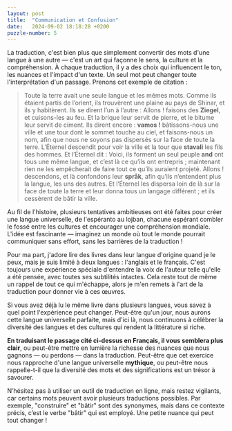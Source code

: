 ```yaml
---
layout: post
title:  "Communication et Confusion"
date:   2024-09-02 18:18:28 +0200
puzzle-number: 5
---
```

La traduction, c'est bien plus que simplement convertir des mots d'une langue à une autre — c'est un art qui façonne le sens, la culture et la compréhension. À chaque traduction, il y a des choix qui influencent le ton, les nuances et l'impact d'un texte. Un seul mot peut changer toute l'interprétation d'un passage. Prenons cet exemple de citation : 

> Toute la terre avait une seule langue et les mêmes mots. Comme ils étaient partis de l’orient, ils trouvèrent une plaine au pays de Shinar, et ils y habitèrent. Ils se dirent l’un à l’autre : Allons ! faisons des **Ziegel**, et cuisons-les au feu. Et la brique leur servit de pierre, et le bitume leur servit de ciment. Ils dirent encore : **vamos !** bâtissons-nous une ville et une tour dont le sommet touche au ciel, et faisons-nous un nom, afin que nous ne soyons pas dispersés sur la face de toute la terre. L’Éternel descendit pour voir la ville et la tour que **stavali** les fils des hommes. Et l’Éternel dit : Voici, ils forment un seul peuple **and** ont tous une même langue, et c’est là ce qu’ils ont entrepris ; maintenant rien ne les empêcherait de faire tout ce qu’ils auraient projeté. Allons ! descendons, et là confondons leur **språk**, afin qu’ils n’entendent plus la langue, les uns des autres. Et l’Éternel les dispersa loin de là sur la face de toute la terre et leur donna tous un langage différent ; et ils cessèrent de bâtir la ville.

Au fil de l'histoire, plusieurs tentatives ambitieuses ont été faites pour créer une langue universelle, de l'espéranto au lojban, chacune espérant combler le fossé entre les cultures et encourager une compréhension mondiale. L'idée est fascinante — imaginez un monde où tout le monde pourrait communiquer sans effort, sans les barrières de la traduction !

Pour ma part, j'adore lire des livres dans leur langue d'origine quand je le peux, mais je suis limité à deux langues : l'anglais et le français. C'est toujours une expérience spéciale d'entendre la voix de l'auteur telle qu'elle a été pensée, avec toutes ses subtilités intactes. Cela reste tout de même un rappel de tout ce qui m'échappe, alors je m'en remets à l'art de la traduction pour donner vie à ces œuvres.

Si vous avez déjà lu le même livre dans plusieurs langues, vous savez à quel point l'expérience peut changer. Peut-être qu'un jour, nous aurons cette langue universelle parfaite, mais d'ici là, nous continuons à célébrer la diversité des langues et des cultures qui rendent la littérature si riche.

**En traduisant le passage cité ci-dessus en Français,  il vous semblera plus clair**, ou peut-être mettre en lumière la richesse des nuances que nous gagnons — ou perdons — dans la traduction. Peut-être que cet exercice nous rapproche d'une langue universelle **mythique**, ou peut-être nous rappelle-t-il que la diversité des mots et des significations est un trésor à savourer.

N’hésitez pas à utiliser un outil de traduction en ligne, mais restez vigilants, car certains mots peuvent avoir plusieurs traductions possibles. Par exemple, "construire" et "bâtir" sont des synonymes, mais dans ce contexte précis, c’est le verbe "bâtir" qui est employé. Une petite nuance qui peut tout changer !
